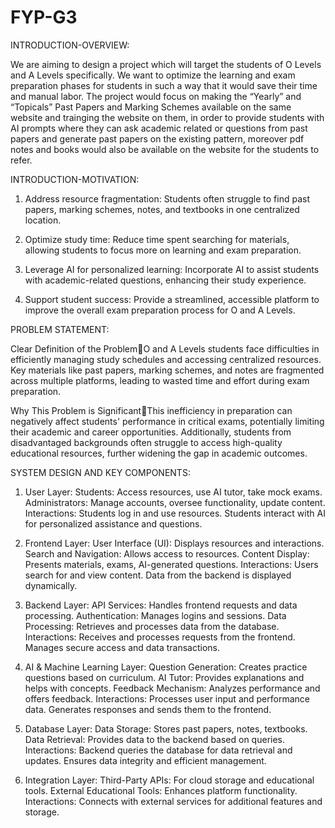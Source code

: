 # FYP-G3
INTRODUCTION-OVERVIEW:

We are aiming to design a project which will target the students of O Levels and A Levels specifically. We want to optimize the learning and exam preparation phases for students in such a way that it would save their time and manual labor. The project would focus on making the “Yearly” and “Topicals” Past Papers and Marking Schemes available on the same website and trainging the website on them, in order to provide students with AI prompts where they can ask academic related or questions from past papers and generate past papers on the existing pattern, moreover pdf notes and books would also be available on the website for the students to refer.

INTRODUCTION-MOTIVATION:
1. Address resource fragmentation: Students often struggle to find past papers, marking schemes, notes, and textbooks in one centralized location.

2. Optimize study time: Reduce time spent searching for materials, allowing students to focus more on learning and exam preparation.

3. Leverage AI for personalized learning: Incorporate AI to assist students with academic-related questions, enhancing their study experience.

4. Support student success: Provide a streamlined, accessible platform to improve the overall exam preparation process for O and A Levels. 

PROBLEM STATEMENT:

Clear Definition of the ProblemO and A Levels students face difficulties in efficiently managing study schedules and accessing centralized resources. Key materials like past papers, marking schemes, and notes are fragmented across multiple platforms, leading to wasted time and effort during exam preparation.

Why This Problem is SignificantThis inefficiency in preparation can negatively affect students' performance in critical exams, potentially limiting their academic and career opportunities. Additionally, students from disadvantaged backgrounds often struggle to access high-quality educational resources, further widening the gap in academic outcomes.

SYSTEM DESIGN AND KEY COMPONENTS:
1. User Layer: 
Students: Access resources, use AI tutor, take mock exams.
Administrators: Manage accounts, oversee functionality, update content.
Interactions: Students log in and use resources. Students interact with AI for personalized assistance and questions.

2. Frontend Layer:
User Interface (UI): Displays resources and interactions.
Search and Navigation: Allows access to resources.
Content Display: Presents materials, exams, AI-generated questions.
Interactions: Users search for and view content. Data from the backend is displayed dynamically.

3. Backend Layer: 
API Services: Handles frontend requests and data processing.
Authentication: Manages logins and sessions.
Data Processing: Retrieves and processes data from the database.
Interactions: Receives and processes requests from the frontend. Manages secure access and data transactions.

4. AI & Machine Learning Layer: 
Question Generation: Creates practice questions based on curriculum.
AI Tutor: Provides explanations and helps with concepts.
Feedback Mechanism: Analyzes performance and offers feedback.
Interactions: Processes user input and performance data. Generates responses and sends them to the frontend.

5. Database Layer:
Data Storage: Stores past papers, notes, textbooks.
Data Retrieval: Provides data to the backend based on queries.
Interactions: Backend queries the database for data retrieval and updates. Ensures data integrity and efficient management.

6. Integration Layer: 
Third-Party APIs: For cloud storage and educational tools.
External Educational Tools: Enhances platform functionality.
Interactions: Connects with external services for additional features and storage.








